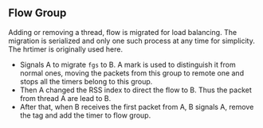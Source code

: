 ## Flow Group
Adding or removing a thread, flow is migrated for load balancing. The migration is serialized and only one such process at any time for simplicity. 
The hrtimer is originally used here.
- Signals A to migrate `fgs` to B. A mark is used to distinguish it from normal ones, moving the packets from this group to remote one and stops 
all the timers belong to this group.
- Then A changed the RSS index to direct the flow to B. Thus the packet from thread A are lead to B.
- After that, when B receives the first packet from A, B signals A, remove the tag and add the timer to flow group.
